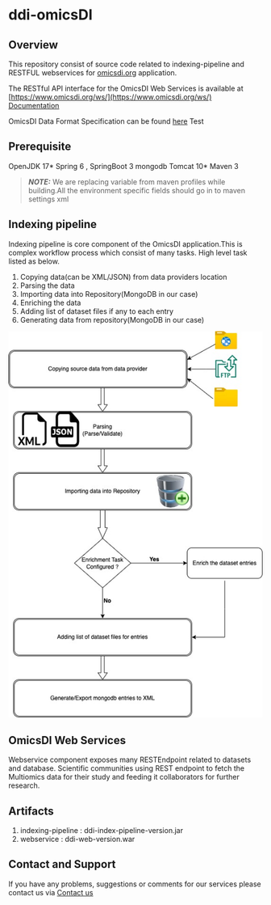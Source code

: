 # ddi-omicsDI

## Overview
This repository consist of source code related to indexing-pipeline and RESTFUL webservices for [omicsdi.org](https://www.omicsdi.org/) application.

The RESTful API interface for the OmicsDI Web Services is available at
[https://www.omicsdi.org/ws/](https://www.omicsdi.org/ws/)
[Documentation](http://blog.omicsdi.org/post/introduction-api/)

OmicsDI Data Format Specification can be found [here](http://blog.omicsdi.org/post/omicsdi-spec/)
Test
## Prerequisite
OpenJDK 17*
Spring 6 , SpringBoot 3
mongodb
Tomcat 10*
Maven 3

> **_NOTE:_**  We are replacing variable from maven profiles while building.All the environment specific fields should go in to maven settings xml


## Indexing pipeline
Indexing pipeline is core component of the OmicsDI application.This is complex workflow process which consist of many tasks.
High level task listed as below.
1) Copying data(can be XML/JSON) from data providers location
2) Parsing the data
3) Importing data into Repository(MongoDB in our case)
4) Enriching the data
5) Adding list of dataset files if any to each entry
6) Generating data from repository(MongoDB in our case)

![Indexing pipeline](indexing_pipeline.jpg)

## OmicsDI Web Services
Webservice component exposes many RESTEndpoint related to datasets and database.
Scientific communities using REST endpoint to fetch the Multiomics data for their study and feeding it collaborators for further research.

## Artifacts
1) indexing-pipeline : ddi-index-pipeline-version.jar
2) webservice : ddi-web-version.war

## Contact and Support
If you have any problems, suggestions or comments for our services please contact us via [Contact us](https://www.ebi.ac.uk/about/contact/support/index.php?query=omics-di)


